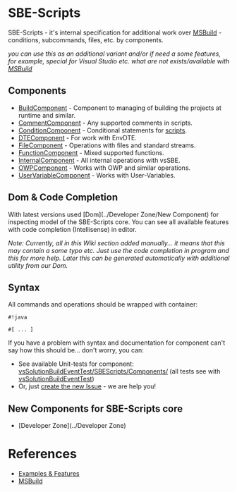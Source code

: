 # SBE-Scripts

SBE-Scripts - it's internal specification for additional work over [MSBuild](MSBuild) - conditions, subcommands, files, etc. by components.

*you can use this as an additional variant and/or if need a some features, for example, special for Visual Studio etc. what are not exists/available with [MSBuild](MSBuild)*

## Components

* [BuildComponent](SBE-Scripts/Components/BuildComponent) - Component to managing of building the projects at runtime and similar.
* [CommentComponent](SBE-Scripts/Components/CommentComponent) - Any supported comments in scripts.
* [ConditionComponent](SBE-Scripts/Components/ConditionComponent) - Conditional statements for [scripts](../scripts).
* [DTEComponent](SBE-Scripts/Components/DTEComponent) - For work with EnvDTE.
* [FileComponent](SBE-Scripts/Components/FileComponent) - Operations with files and standard streams.
* [FunctionComponent](SBE-Scripts/Components/FunctionComponent) - Mixed supported functions.
* [InternalComponent](SBE-Scripts/Components/InternalComponent) - All internal operations with vsSBE.
* [OWPComponent](SBE-Scripts/Components/OWPComponent) - Works with OWP and similar operations.
* [UserVariableComponent](SBE-Scripts/Components/UserVariableComponent) - Works with User-Variables.

## Dom & Code Completion

With latest versions used [Dom](../Developer Zone/New Component) for inspecting model of the SBE-Scripts core. You can see all available features with code completion (Intellisense) in editor.

*Note: Currently, all in this Wiki section added manually... it means that this may contain a some typo etc. Just use the code completion in program and this for more help. Later this can be generated automatically with additional utility from our Dom.*

## Syntax

All commands and operations should be wrapped with container:

```
#!java

#[ ... ]
```

If you have a problem with syntax and documentation for component can't say how this should be... don't worry, you can:

* See available Unit-tests for component: [vsSolutionBuildEventTest/SBEScripts/Components/](https://bitbucket.org/3F/vssolutionbuildevent/src/master/vsSolutionBuildEventTest/SBEScripts/Components/) (all tests see with [vsSolutionBuildEventTest](https://bitbucket.org/3F/vssolutionbuildevent/src/master/vsSolutionBuildEventTest/))
* Or, just [create the new Issue](https://bitbucket.org/3F/vssolutionbuildevent/issues/new) - we are help you!


## New Components for SBE-Scripts core

* [Developer Zone](../Developer Zone)


# References

* [Examples & Features](../Examples)
* [MSBuild](MSBuild)
